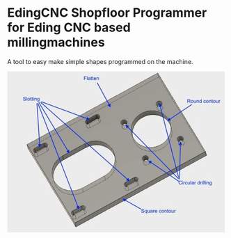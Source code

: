 # EdingCNC Shopfloor Programmer for Eding CNC based millingmachines

A tool to easy make simple shapes programmed on the machine.

[<img src="https://github.com/VelocityMaximus/Eding-Shopfloor-Programmer-mill-/blob/main/example_milling_shopfloor_programmer.jpg">](https://github.com/VelocityMaximus/Eding-Shopfloor-Programmer-mill-)
